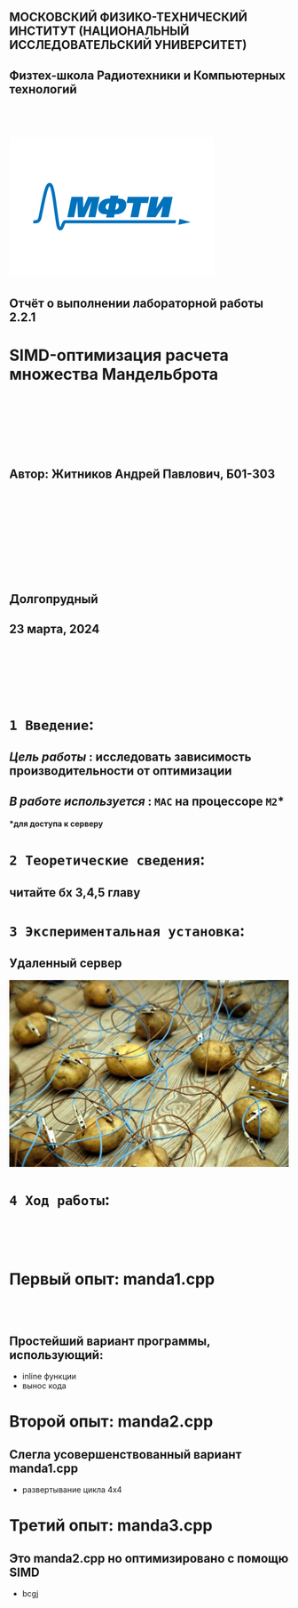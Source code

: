 ## МОСКОВСКИЙ ФИЗИКО-ТЕХНИЧЕСКИЙ ИНСТИТУТ (НАЦИОНАЛЬНЫЙ ИССЛЕДОВАТЕЛЬСКИЙ УНИВЕРСИТЕТ)

## Физтех-школа Радиотехники и Компьютерных технологий
<br/>


# ![1](/images/2.png) 

##  Отчёт о выполнении лабораторной работы 2.2.1
#  SIMD-оптимизация расчета множества Мандельброта
<br/>
<br/>
<br/>
<br/>
<br/>
<br/>

## Автор: Житников Андрей Павлович, Б01-303
<br/>
<br/>
<br/>
<br/>
<br/>
<br/>
<br/>
<br/>
<br/>

## Долгопрудный
## 23 марта, 2024
<br/>
<br/>
<br/>
<br/>
<br/>

# `1 Введение`: 
## *Цель работы* : исследовать зависимость производительности от оптимизации
## *В работе используется* : `MAC` на процессоре `M2`*
#### *для доступа к серверу
# `2 Теоретические сведения`: 
## читайте бх 3,4,5 главу
# `3 Экспериментальная установка`:
## Удаленный сервер
![1](/images/1.png)
# `4 Ход работы`:

<br/>
<br/>
<br/>

# Первый опыт: manda1.cpp
<br/>
<br/>

## Простейший вариант программы, использующий:
* inline функции
* вынос кода

# Второй опыт: manda2.cpp
## Слегла усовершенствованный вариант manda1.cpp
* развертывание цикла 4x4
  
# Третий опыт: manda3.cpp
## Это manda2.cpp но оптимизировано с помощю SIMD
* bcgj
